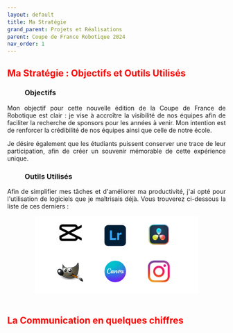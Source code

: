 ```yaml
---
layout: default
title: Ma Stratégie
grand_parent: Projets et Réalisations
parent: Coupe de France Robotique 2024
nav_order: 1
---
```



<h2 style="color: red;"><strong>Ma Stratégie : Objectifs et Outils Utilisés</strong></h2>

<h3 style="margin-left: 40px;">Objectifs</h3>

<p align="justify">Mon objectif pour cette nouvelle édition de la Coupe de France de Robotique est clair : je vise à accroître la visibilité de nos équipes afin de faciliter la recherche de sponsors pour les années à venir. Mon intention est de renforcer la crédibilité de nos équipes ainsi que celle de notre école.</p>

<p align="justify">Je désire également que les étudiants puissent conserver une trace de leur participation, afin de créer un souvenir mémorable de cette expérience unique.</p>

<h3 style="margin-left: 40px;">Outils Utilisés</h3>

<p align="justify">Afin de simplifier mes tâches et d'améliorer ma productivité, j'ai opté pour l'utilisation de logiciels que je maîtrisais déjà. Vous trouverez ci-dessous la liste de ces derniers : </p>

<div style="text-align: center;">
    <img src="../../../images/logiciels_retouches.png" alt="Logiciels utilisés dans le travail : capcut, lightroom, canva, gimp, instagram, davinci resolve" style="width: 75%; height: auto; margin: auto;">
</div>

<br>

<h2 style="color: red;"><strong>La Communication en quelques chiffres</strong></h2>

<!--Nbr photos, vidéos, tps passé-->